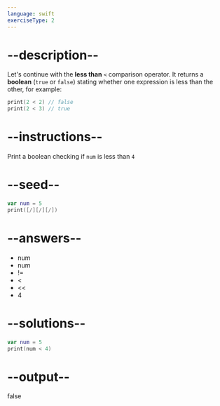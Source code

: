 ```yaml
---
language: swift
exerciseType: 2
---
```


# --description--

Let's continue with the **less than** `<` comparison operator.
It returns a **boolean** (`true` or `false`) stating whether one expression is less than the other, for example:
```swift
print(2 < 2) // false
print(2 < 3) // true
```

# --instructions--

Print a boolean checking if `num` is less than `4`

# --seed--

```swift
var num = 5
print([/][/][/])
```

# --answers--

- num 
- num 
- != 
- < 
- << 
- 4

# --solutions--

```swift
var num = 5
print(num < 4)
```

# --output--

false
